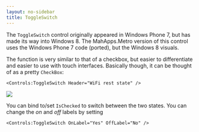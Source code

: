 ```yaml
---
layout: no-sidebar
title: ToggleSwitch
---
```


The `ToggleSwitch` control originally appeared in Windows Phone 7, but has made its way into Windows 8. The MahApps.Metro version of this control uses the Windows Phone 7 code (ported), but the Windows 8 visuals.

The function is very similar to that of a checkbox, but easier to differentiate and easier to use with touch interfaces. Basically though, it can be thought of as a pretty `CheckBox`:

`<Controls:ToggleSwitch Header="WiFi rest state" />`

![]({{site.baseurl}}/images/09_toggleswitch.png)  

You can bind to/set `IsChecked` to switch between the two states.  You can change the *on* and *off* labels by setting 

`<Controls:ToggleSwitch OnLabel="Yes" OffLabel="No" />`